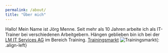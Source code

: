 ```yaml
---
permalink: /about/
title: "Über mich"
---
```


Hallo!
Mein Name ist Jörg Menne. Seit mehr als 10 Jahren arbeite ich als IT-Trainer bei verschiedenen Arbeitgebern. Hängen geblieben bin ich bei der [LM IT Services AG](https://www.lm-ag.de) im Bereich Training.
[Trainingsmarkt](https://trainingsmarkt.de)
![Trainingsmarkt]({{site.url}}{{site.baseurl}}/assets/images/Trainingsmarkt_logo_lm_full.jpg){: .align-left}
